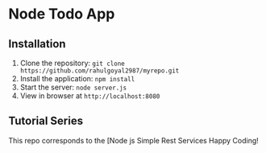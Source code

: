 # Node Todo App

## Installation

1. Clone the repository: `git clone https://github.com/rahulgoyal2987/myrepo.git`
2. Install the application: `npm install`
3. Start the server: `node server.js`
4. View in browser at `http://localhost:8080`

## Tutorial Series

This repo corresponds to the [Node js Simple Rest Services
Happy Coding!
